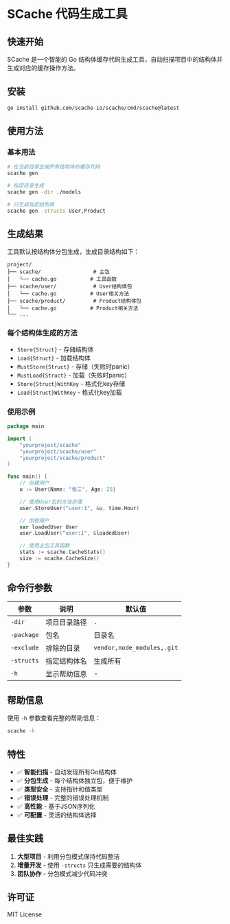 # SCache 代码生成工具

## 快速开始

SCache 是一个智能的 Go 结构体缓存代码生成工具，自动扫描项目中的结构体并生成对应的缓存操作方法。

## 安装

```bash
go install github.com/scache-io/scache/cmd/scache@latest
```

## 使用方法

### 基本用法

```bash
# 在当前目录生成所有结构体的缓存代码
scache gen

# 指定目录生成
scache gen -dir ./models

# 只生成指定结构体
scache gen -structs User,Product
```

## 生成结果

工具默认按结构体分包生成，生成目录结构如下：

```
project/
├── scache/                 # 主包
│   └── cache.go           # 工具函数
├── scache/user/            # User结构体包
│   └── cache.go           # User相关方法
├── scache/product/         # Product结构体包
│   └── cache.go           # Product相关方法
└── ...
```

### 每个结构体生成的方法

- `Store{Struct}` - 存储结构体
- `Load{Struct}` - 加载结构体
- `MustStore{Struct}` - 存储（失败时panic）
- `MustLoad{Struct}` - 加载（失败时panic）
- `Store{Struct}WithKey` - 格式化key存储
- `Load{Struct}WithKey` - 格式化key加载

### 使用示例

```go
package main

import (
    "yourproject/scache"
    "yourproject/scache/user"
    "yourproject/scache/product"
)

func main() {
    // 创建用户
    u := User{Name: "张三", Age: 25}

    // 使用User包的方法存储
    user.StoreUser("user:1", &u, time.Hour)

    // 加载用户
    var loadedUser User
    user.LoadUser("user:1", &loadedUser)

    // 使用主包工具函数
    stats := scache.CacheStats()
    size := scache.CacheSize()
}
```

## 命令行参数

| 参数 | 说明 | 默认值 |
|------|------|--------|
| `-dir` | 项目目录路径 | `.` |
| `-package` | 包名 | 目录名 |
| `-exclude` | 排除的目录 | `vendor,node_modules,.git` |
| `-structs` | 指定结构体名 | 生成所有 |
| `-h` | 显示帮助信息 | - |

## 帮助信息

使用 `-h` 参数查看完整的帮助信息：

```bash
scache -h
```

## 特性

- ✅ **智能扫描** - 自动发现所有Go结构体
- ✅ **分包生成** - 每个结构体独立包，便于维护
- ✅ **类型安全** - 支持指针和值类型
- ✅ **错误处理** - 完整的错误处理机制
- ✅ **高性能** - 基于JSON序列化
- ✅ **可配置** - 灵活的结构体选择

## 最佳实践

1. **大型项目** - 利用分包模式保持代码整洁
2. **增量开发** - 使用 `-structs` 只生成需要的结构体
3. **团队协作** - 分包模式减少代码冲突

## 许可证

MIT License